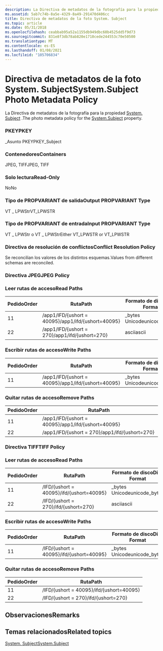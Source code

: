 ```yaml
---
description: La Directiva de metadatos de la fotografía para la propiedad System. Subject.
ms.assetid: 5ab7c74b-8a5e-4329-8a49-291470d406cc
title: Directiva de metadatos de la foto System. Subject
ms.topic: article
ms.date: 05/31/2018
ms.openlocfilehash: ceabbab95a52a1155db949dbc60b4525dd5f9d73
ms.sourcegitcommit: 831e8f3db78ab820e1710cede244553c70e50500
ms.translationtype: MT
ms.contentlocale: es-ES
ms.lasthandoff: 01/08/2021
ms.locfileid: "105706834"
---
```

# <a name="systemsubject-photo-metadata-policy"></a><span data-ttu-id="052d1-103">Directiva de metadatos de la foto System. Subject</span><span class="sxs-lookup"><span data-stu-id="052d1-103">System.Subject Photo Metadata Policy</span></span>

<span data-ttu-id="052d1-104">La Directiva de metadatos de la fotografía para la propiedad [System. Subject](../properties/props-system-subject.md) .</span><span class="sxs-lookup"><span data-stu-id="052d1-104">The photo metadata policy for the [System.Subject](../properties/props-system-subject.md) property.</span></span>

### <a name="pkey"></a><span data-ttu-id="052d1-105">PKEY</span><span class="sxs-lookup"><span data-stu-id="052d1-105">PKEY</span></span>

<span data-ttu-id="052d1-106">\_Asunto PKEY</span><span class="sxs-lookup"><span data-stu-id="052d1-106">PKEY\_Subject</span></span>

### <a name="containers"></a><span data-ttu-id="052d1-107">Contenedores</span><span class="sxs-lookup"><span data-stu-id="052d1-107">Containers</span></span>

<span data-ttu-id="052d1-108">JPEG, TIFF</span><span class="sxs-lookup"><span data-stu-id="052d1-108">JPEG, TIFF</span></span>

### <a name="read-only"></a><span data-ttu-id="052d1-109">Solo lectura</span><span class="sxs-lookup"><span data-stu-id="052d1-109">Read-Only</span></span>

<span data-ttu-id="052d1-110">No</span><span class="sxs-lookup"><span data-stu-id="052d1-110">No</span></span>

### <a name="output-propvariant-type"></a><span data-ttu-id="052d1-111">Tipo de PROPVARIANT de salida</span><span class="sxs-lookup"><span data-stu-id="052d1-111">Output PROPVARIANT Type</span></span>

<span data-ttu-id="052d1-112">VT \_ LPWStr</span><span class="sxs-lookup"><span data-stu-id="052d1-112">VT\_LPWSTR</span></span>

### <a name="input-propvariant-type"></a><span data-ttu-id="052d1-113">Tipo de PROPVARIANT de entrada</span><span class="sxs-lookup"><span data-stu-id="052d1-113">Input PROPVARIANT Type</span></span>

<span data-ttu-id="052d1-114">VT \_ LPWStr o VT \_ LPWStr</span><span class="sxs-lookup"><span data-stu-id="052d1-114">Either VT\_LPWSTR or VT\_LPWSTR</span></span>

### <a name="conflict-resolution-policy"></a><span data-ttu-id="052d1-115">Directiva de resolución de conflictos</span><span class="sxs-lookup"><span data-stu-id="052d1-115">Conflict Resolution Policy</span></span>

<span data-ttu-id="052d1-116">Se reconcilian los valores de los distintos esquemas.</span><span class="sxs-lookup"><span data-stu-id="052d1-116">Values from different schemas are reconciled.</span></span>

### <a name="jpeg-policy"></a><span data-ttu-id="052d1-117">Directiva JPEG</span><span class="sxs-lookup"><span data-stu-id="052d1-117">JPEG Policy</span></span>

### <a name="read-paths"></a><span data-ttu-id="052d1-118">Leer rutas de acceso</span><span class="sxs-lookup"><span data-stu-id="052d1-118">Read Paths</span></span>



| <span data-ttu-id="052d1-119">Pedido</span><span class="sxs-lookup"><span data-stu-id="052d1-119">Order</span></span> | <span data-ttu-id="052d1-120">Ruta</span><span class="sxs-lookup"><span data-stu-id="052d1-120">Path</span></span>                     | <span data-ttu-id="052d1-121">Formato de disco</span><span class="sxs-lookup"><span data-stu-id="052d1-121">Disk Format</span></span>    |
|-------|--------------------------|----------------|
| <span data-ttu-id="052d1-122">1</span><span class="sxs-lookup"><span data-stu-id="052d1-122">1</span></span>     | <span data-ttu-id="052d1-123">/app1/IFD/{ushort = 40095}</span><span class="sxs-lookup"><span data-stu-id="052d1-123">/app1/ifd/{ushort=40095}</span></span> | <span data-ttu-id="052d1-124">\_bytes Unicode</span><span class="sxs-lookup"><span data-stu-id="052d1-124">unicode\_bytes</span></span> |
| <span data-ttu-id="052d1-125">2</span><span class="sxs-lookup"><span data-stu-id="052d1-125">2</span></span>     | <span data-ttu-id="052d1-126">/app1/IFD/{ushort = 270}</span><span class="sxs-lookup"><span data-stu-id="052d1-126">/app1/ifd/{ushort=270}</span></span>   | <span data-ttu-id="052d1-127">ascii</span><span class="sxs-lookup"><span data-stu-id="052d1-127">ascii</span></span>          |



 

### <a name="write-paths"></a><span data-ttu-id="052d1-128">Escribir rutas de acceso</span><span class="sxs-lookup"><span data-stu-id="052d1-128">Write Paths</span></span>



| <span data-ttu-id="052d1-129">Pedido</span><span class="sxs-lookup"><span data-stu-id="052d1-129">Order</span></span> | <span data-ttu-id="052d1-130">Ruta</span><span class="sxs-lookup"><span data-stu-id="052d1-130">Path</span></span>                     | <span data-ttu-id="052d1-131">Formato de disco</span><span class="sxs-lookup"><span data-stu-id="052d1-131">Disk Format</span></span>    |
|-------|--------------------------|----------------|
| <span data-ttu-id="052d1-132">1</span><span class="sxs-lookup"><span data-stu-id="052d1-132">1</span></span>     | <span data-ttu-id="052d1-133">/app1/IFD/{ushort = 40095}</span><span class="sxs-lookup"><span data-stu-id="052d1-133">/app1/ifd/{ushort=40095}</span></span> | <span data-ttu-id="052d1-134">\_bytes Unicode</span><span class="sxs-lookup"><span data-stu-id="052d1-134">unicode\_bytes</span></span> |



 

### <a name="remove-paths"></a><span data-ttu-id="052d1-135">Quitar rutas de acceso</span><span class="sxs-lookup"><span data-stu-id="052d1-135">Remove Paths</span></span>



| <span data-ttu-id="052d1-136">Pedido</span><span class="sxs-lookup"><span data-stu-id="052d1-136">Order</span></span> | <span data-ttu-id="052d1-137">Ruta</span><span class="sxs-lookup"><span data-stu-id="052d1-137">Path</span></span>                     |
|-------|--------------------------|
| <span data-ttu-id="052d1-138">1</span><span class="sxs-lookup"><span data-stu-id="052d1-138">1</span></span>     | <span data-ttu-id="052d1-139">/app1/IFD/{ushort = 40095}</span><span class="sxs-lookup"><span data-stu-id="052d1-139">/app1/ifd/{ushort=40095}</span></span> |
| <span data-ttu-id="052d1-140">2</span><span class="sxs-lookup"><span data-stu-id="052d1-140">2</span></span>     | <span data-ttu-id="052d1-141">/app1/IFD/{ushort = 270}</span><span class="sxs-lookup"><span data-stu-id="052d1-141">/app1/ifd/{ushort=270}</span></span>   |



 

### <a name="tiff-policy"></a><span data-ttu-id="052d1-142">Directiva TIFF</span><span class="sxs-lookup"><span data-stu-id="052d1-142">TIFF Policy</span></span>

### <a name="read-paths"></a><span data-ttu-id="052d1-143">Leer rutas de acceso</span><span class="sxs-lookup"><span data-stu-id="052d1-143">Read Paths</span></span>



| <span data-ttu-id="052d1-144">Pedido</span><span class="sxs-lookup"><span data-stu-id="052d1-144">Order</span></span> | <span data-ttu-id="052d1-145">Ruta</span><span class="sxs-lookup"><span data-stu-id="052d1-145">Path</span></span>                | <span data-ttu-id="052d1-146">Formato de disco</span><span class="sxs-lookup"><span data-stu-id="052d1-146">Disk Format</span></span>    |
|-------|---------------------|----------------|
| <span data-ttu-id="052d1-147">1</span><span class="sxs-lookup"><span data-stu-id="052d1-147">1</span></span>     | <span data-ttu-id="052d1-148">/IFD/{ushort = 40095}</span><span class="sxs-lookup"><span data-stu-id="052d1-148">/ifd/{ushort=40095}</span></span> | <span data-ttu-id="052d1-149">\_bytes Unicode</span><span class="sxs-lookup"><span data-stu-id="052d1-149">unicode\_bytes</span></span> |
| <span data-ttu-id="052d1-150">2</span><span class="sxs-lookup"><span data-stu-id="052d1-150">2</span></span>     | <span data-ttu-id="052d1-151">/IFD/{ushort = 270}</span><span class="sxs-lookup"><span data-stu-id="052d1-151">/ifd/{ushort=270}</span></span>   | <span data-ttu-id="052d1-152">ascii</span><span class="sxs-lookup"><span data-stu-id="052d1-152">ascii</span></span>          |



 

### <a name="write-paths"></a><span data-ttu-id="052d1-153">Escribir rutas de acceso</span><span class="sxs-lookup"><span data-stu-id="052d1-153">Write Paths</span></span>



| <span data-ttu-id="052d1-154">Pedido</span><span class="sxs-lookup"><span data-stu-id="052d1-154">Order</span></span> | <span data-ttu-id="052d1-155">Ruta</span><span class="sxs-lookup"><span data-stu-id="052d1-155">Path</span></span>                | <span data-ttu-id="052d1-156">Formato de disco</span><span class="sxs-lookup"><span data-stu-id="052d1-156">Disk Format</span></span>    |
|-------|---------------------|----------------|
| <span data-ttu-id="052d1-157">1</span><span class="sxs-lookup"><span data-stu-id="052d1-157">1</span></span>     | <span data-ttu-id="052d1-158">/IFD/{ushort = 40095}</span><span class="sxs-lookup"><span data-stu-id="052d1-158">/ifd/{ushort=40095}</span></span> | <span data-ttu-id="052d1-159">\_bytes Unicode</span><span class="sxs-lookup"><span data-stu-id="052d1-159">unicode\_bytes</span></span> |



 

### <a name="remove-paths"></a><span data-ttu-id="052d1-160">Quitar rutas de acceso</span><span class="sxs-lookup"><span data-stu-id="052d1-160">Remove Paths</span></span>



| <span data-ttu-id="052d1-161">Pedido</span><span class="sxs-lookup"><span data-stu-id="052d1-161">Order</span></span> | <span data-ttu-id="052d1-162">Ruta</span><span class="sxs-lookup"><span data-stu-id="052d1-162">Path</span></span>                |
|-------|---------------------|
| <span data-ttu-id="052d1-163">1</span><span class="sxs-lookup"><span data-stu-id="052d1-163">1</span></span>     | <span data-ttu-id="052d1-164">/IFD/{ushort = 40095}</span><span class="sxs-lookup"><span data-stu-id="052d1-164">/ifd/{ushort=40095}</span></span> |
| <span data-ttu-id="052d1-165">2</span><span class="sxs-lookup"><span data-stu-id="052d1-165">2</span></span>     | <span data-ttu-id="052d1-166">/IFD/{ushort = 270}</span><span class="sxs-lookup"><span data-stu-id="052d1-166">/ifd/{ushort=270}</span></span>   |



 

## <a name="remarks"></a><span data-ttu-id="052d1-167">Observaciones</span><span class="sxs-lookup"><span data-stu-id="052d1-167">Remarks</span></span>

## <a name="related-topics"></a><span data-ttu-id="052d1-168">Temas relacionados</span><span class="sxs-lookup"><span data-stu-id="052d1-168">Related topics</span></span>

<dl> <dt>

[<span data-ttu-id="052d1-169">System. Subject</span><span class="sxs-lookup"><span data-stu-id="052d1-169">System.Subject</span></span>](../properties/props-system-subject.md)
</dt> </dl>

 

 
